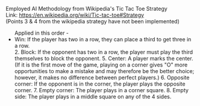 Employed AI Methodology from Wikipedia's Tic Tac Toe Strategy <br />
Link: https://en.wikipedia.org/wiki/Tic-tac-toe#Strategy <br />
(Points 3 & 4 from the wikipedia strategy have not been implemented) <br />

<ul>
<lh> Applied in this order - </lh>
<li> Win: If the player has two in a row, they can place a third to get three in a row. </li>
2. Block: If the opponent has two in a row, the player must play the third themselves to block the opponent.
5. Center: A player marks the center. (If it is the first move of the game, playing on a corner gives "O" more opportunities to make a mistake and may therefore be the better choice; however, it makes no difference between perfect players.)
6. Opposite corner: If the opponent is in the corner, the player plays the opposite corner.
7. Empty corner: The player plays in a corner square.
8. Empty side: The player plays in a middle square on any of the 4 sides.
</ul>
